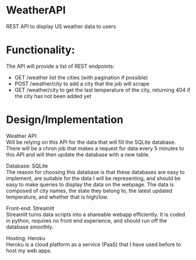 # WeatherAPI   
REST API to display US weather data to users   

# Functionality:   
The API will provide a list of REST endpoints:   
  - GET /weather   list the cities (with pagination if possible)   
  - POST  /weather/city   to add a city that the job will scrape   
  - GET   /weather/city   to get the last temperature of the city, returning 404 if the city has not been added yet   


# Design/Implementation   
   
Weather API:   
  Will be relying on this API for the data that will fill the SQLite database. There will be a chron job that makes a request for data every 5 minutes to this API and will then update the database with a new table.

Database:  SQLite   
  The reason for choosing this database is that these databases are easy to implement, are suitable for the data I will be representing, and should be easy to make queries to display the data on the webpage. The data is composed of city names, the state they belong to, the latest updated temperature, and whether that is high/low.
  
Front-end: Streamlit   
  Streamlit turns data scripts into a shareable webapp efficiently. It is coded in python, requires no front end experience, and should run off the database smoothly.

Hosting: Heroku   
  Heroku is a cloud platform as a service (PaaS) that I have used before to host my web apps. 
